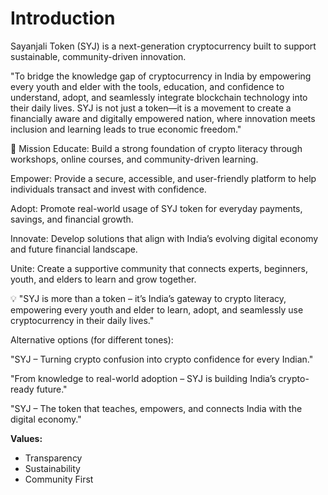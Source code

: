 # Introduction

Sayanjali Token (SYJ) is a next-generation cryptocurrency built to support sustainable, community-driven innovation.  

"To bridge the knowledge gap of cryptocurrency in India by empowering every youth and elder with the tools, education, and confidence to understand, adopt, and seamlessly integrate blockchain technology into their daily lives. SYJ is not just a token—it is a movement to create a financially aware and digitally empowered nation, where innovation meets inclusion and learning leads to true economic freedom."

🎯 Mission
Educate: Build a strong foundation of crypto literacy through workshops, online courses, and community-driven learning.

Empower: Provide a secure, accessible, and user-friendly platform to help individuals transact and invest with confidence.

Adopt: Promote real-world usage of SYJ token for everyday payments, savings, and financial growth.

Innovate: Develop solutions that align with India’s evolving digital economy and future financial landscape.

Unite: Create a supportive community that connects experts, beginners, youth, and elders to learn and grow together.


💡 "SYJ is more than a token – it’s India’s gateway to crypto literacy, empowering every youth and elder to learn, adopt, and seamlessly use cryptocurrency in their daily lives."

Alternative options (for different tones):

"SYJ – Turning crypto confusion into crypto confidence for every Indian."

"From knowledge to real-world adoption – SYJ is building India’s crypto-ready future."

"SYJ – The token that teaches, empowers, and connects India with the digital economy."

**Values:**  

- Transparency
- Sustainability
- Community First
